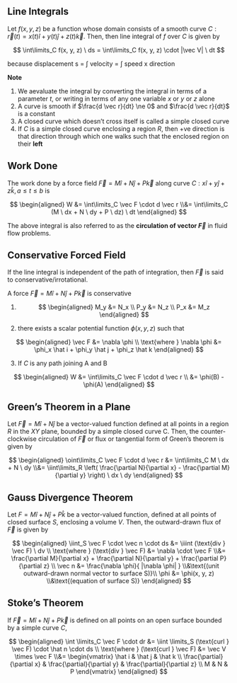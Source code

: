 ## Line Integrals

Let $f(x, y, z)$ be a function whose domain consists of a smooth curve $C: \vec r(t) = x(t) \hat i + y(t) \hat j + z(t) \vec k$. Then, then line integral of $f$ over $C$ is given by

$$
\int\limits_C f(x, y, z) \ ds = \int\limits_C f(x, y, z) \cdot |\vec V| \ dt
$$

because displacement s = $\int$ velocity = $\int$ speed x direction

**Note**

1. We aevaluate the integral by converting the integral in terms of a parameter $t$, or writing in terms of any one variable $x$ or $y$ or $z$ alone
2. A curve is smooth if $\frac{d \vec r}{dt} \ne 0$ and $\frac{d \vec r}{dt}$ is a constant
3. A closed curve which doesn’t cross itself is called a simple closed curve
4. If $C$ is a simple closed curve enclosing a region $R$, then +ve direction is that direction through which one walks such that the enclosed region on their **left**

## Work Done

The work done by a force field $\vec F = M \hat i + N \hat j + P \vec k$ along curve $C: x \hat i + y \hat j + z \hat k, a \le t \le b$ is

$$
\begin{aligned}
W &= \int\limits_C \vec F \cdot d \vec r \\&= \int\limits_C (M \ dx + N \ dy + P \ dz) \ dt
\end{aligned}
$$

The above integral is also referred to as the **circulation of vector $\vec F$** in fluid flow problems.

## Conservative Forced Field

If the line integral is independent of the path of integration, then $\vec F$ is said to conservative/irrotational.

A force $\vec F = M \hat i + N \hat j + P \vec k$ is conservative

1. $$
   \begin{aligned}
   M_y &= N_x \\
	 P_y &= N_z \\
	 P_x &= M_z
   \end{aligned}
   $$

2. there exists a scalar potential function $\phi(x, y, z)$ such that
   
$$
\begin{aligned}
\vec F &= \nabla \phi \\
\text{where } \nabla \phi &= \phi_x \hat i + \phi_y \hat j + \phi_z \hat k
\end{aligned}
$$

3. If $C$ is any path joining A and B

$$
\begin{aligned}
W &= \int\limits_C \vec F \cdot d \vec r \\   &= \phi(B) - \phi(A)
\end{aligned}
$$

## Green’s Theorem in a Plane

Let $\vec F = M \hat i + N \hat j$ be a vector-valued function defined at all points in a region $R$ in the $XY$ plane, bounded by a simple closed curve C. Then, the counter-clockwise circulation of $\vec F$ or flux or tangential form of Green’s theorem is given by

$$
\begin{aligned}
\oint\limits_C \vec F \cdot d \vec r &= \int\limits_C M \ dx + N \ dy \\&= \iint\limits_R 
\left( \frac{\partial N}{\partial x} - \frac{\partial M}{\partial y} \right)
\ dx \ dy
\end{aligned}
$$

## Gauss Divergence Theorem

Let $F = M \hat i + N \hat j + P \hat k$ be a vector-valued function, defined at all points of closed surface $S$, enclosing a volume $V$. Then, the outward-drawn flux of $\vec F$ is given by

$$
\begin{aligned}
\iint_S \vec F \cdot \vec n \cdot ds &=
\iiint (\text{div } \vec F) \ dv \\
\text{where }
(\text{div } \vec F) &= \nabla \cdot \vec F \\&= \frac{\partial M}{\partial x} + \frac{\partial N}{\partial y} + \frac{\partial P}{\partial z} \\
\vec n &= \frac{\nabla \phi}{ |\nabla \phi| } \\&\text{(unit outward-drawn normal vector to surface S)}\\
\phi &= \phi(x, y, z) \\&\text{(equation of surface S)}
\end{aligned}
$$

## Stoke’s Theorem

If $\vec F = M \hat i + N \hat j + P \vec k$ is defined on all points on an open surface bounded by a simple curve $C$,

$$
\begin{aligned}
\int \limits_C \vec F \cdot dr &=
\iint \limits_S (\text{curl } \vec F) \cdot \hat n \cdot ds \\
\text{where }
(\text{curl } \vec F) &= \vec V \times \vec F \\&= \begin{vmatrix}
\hat i & \hat j & \hat k \\
\frac{\partial}{\partial x} & \frac{\partial}{\partial y} & \frac{\partial}{\partial z} \\
M & N & P
\end{vmatrix}
\end{aligned}
$$

